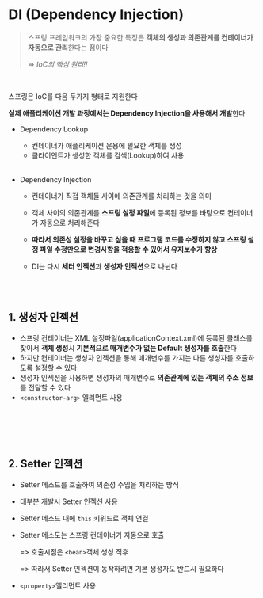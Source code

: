 # DI (Dependency Injection)

> 스프링 프레임워크의 가장 중요한 특징은 **객체의 생성과 의존관계를 컨테이너가 자동으로 관리**한다는 점이다
>
> => *IoC의 핵심 원리!!*

<br>

스프링은 IoC를 다음 두가지 형태로 지원한다

**실제 애플리케이션 개발 과정에서는 Dependency Injection을 사용해서 개발**한다

- Dependency Lookup

  - 컨데이너가 애플리케이션 운용에 필요한 객체를 생성
  - 클라이언트가 생성한 객체를 검색(Lookup)하여 사용

  <br>

- Dependency Injection

  - 컨테이너가 직접 객체들 사이에 의존관계를 처리하는 것을 의미

  - 객체 사이의 의존관계를 **스프링 설정 파일**에 등록된 정보를 바탕으로 컨테이너가 자동으로 처리해준다
  - **따라서 의존성 설정을 바꾸고 싶을 때 프로그램 코드를 수정하지 않고 스프링 설정 파일 수정만으로 변경사항을 적용할 수 있어서 유지보수가 향상**
  - DI는 다시 **세터 인젝션**과 **생성자 인젝션**으로 나뉜다

<br>

<br>

## 1. 생성자 인젝션

- 스프링 컨테이너는 XML 설정파일(applicationContext.xml)에 등록된 클래스를 찾아서 **객체 생성시 기본적으로 매개변수가 없는 Default 생성자를 호출**한다 
- 하지만 컨테이너는 생성자 인젝션을 통해 매개변수를 가지는 다른 생성자를 호출하도록 설정할 수 있다
- 생성자 인젝션을 사용하면 생성자의 매개변수로 **의존관계에 있는 객체의 주소 정보**를 전달할 수 있다
- `<constructor-arg>` 엘리먼트 사용

<br><br>

<br>

## 2. Setter 인젝션

- Setter 메소드를 호출하여 의존성 주입을 처리하는 방식

- 대부분 개발시 Setter 인젝션 사용

- Setter 메소드 내에 `this` 키워드로 객체 연결

- Setter 메소도는 스프링 컨테이너가 자동으로 호출

  => 호출시점은 `<bean>`객체 생성 직후

  => 따라서 Setter 인젝션이 동작하려면 기본 생성자도 반드시 필요하다

- `<property>`엘리먼트 사용